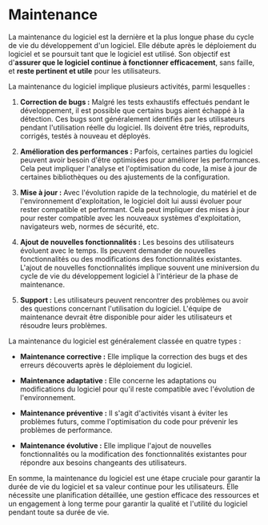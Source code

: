 # Maintenance

La maintenance du logiciel est la dernière et la plus longue phase du cycle de vie du développement d'un logiciel. Elle
débute après le déploiement du logiciel et se poursuit tant que le logiciel est utilisé. Son objectif est 
d'**assurer que le logiciel continue à fonctionner efficacement**, sans faille, et **reste pertinent et utile** pour 
les utilisateurs.

La maintenance du logiciel implique plusieurs activités, parmi lesquelles :

1. **Correction de bugs :** Malgré les tests exhaustifs effectués pendant le développement, il est possible que certains
   bugs aient échappé à la détection. Ces bugs sont généralement identifiés par les utilisateurs pendant l'utilisation
   réelle du logiciel. Ils doivent être triés, reproduits, corrigés, testés à nouveau et déployés.

2. **Amélioration des performances :** Parfois, certaines parties du logiciel peuvent avoir besoin d'être optimisées
   pour améliorer les performances. Cela peut impliquer l'analyse et l'optimisation du code, la mise à jour de certaines
   bibliothèques ou des ajustements de la configuration.

3. **Mise à jour :** Avec l'évolution rapide de la technologie, du matériel et de l'environnement d'exploitation, le
   logiciel doit lui aussi évoluer pour rester compatible et performant. Cela peut impliquer des mises à jour pour
   rester compatible avec les nouveaux systèmes d'exploitation, navigateurs web, normes de sécurité, etc.

4. **Ajout de nouvelles fonctionnalités :** Les besoins des utilisateurs évoluent avec le temps. Ils peuvent demander de
   nouvelles fonctionnalités ou des modifications des fonctionnalités existantes. L'ajout de nouvelles fonctionnalités
   implique souvent une miniversion du cycle de vie du développement logiciel à l'intérieur de la phase de maintenance.

5. **Support :** Les utilisateurs peuvent rencontrer des problèmes ou avoir des questions concernant l'utilisation du
   logiciel. L'équipe de maintenance devrait être disponible pour aider les utilisateurs et résoudre leurs problèmes.

La maintenance du logiciel est généralement classée en quatre types :

- **Maintenance corrective :** Elle implique la correction des bugs et des erreurs découverts après le déploiement du
  logiciel.

- **Maintenance adaptative :** Elle concerne les adaptations ou modifications du logiciel pour qu'il reste compatible
  avec l'évolution de l'environnement.

- **Maintenance préventive :** Il s'agit d'activités visant à éviter les problèmes futurs, comme l'optimisation du code
  pour prévenir les problèmes de performance.

- **Maintenance évolutive :** Elle implique l'ajout de nouvelles fonctionnalités ou la modification des
  fonctionnalités existantes pour répondre aux besoins changeants des utilisateurs.

En somme, la maintenance du logiciel est une étape cruciale pour garantir la durée de vie du logiciel et sa valeur
continue pour les utilisateurs. Elle nécessite une planification détaillée, une gestion efficace des ressources et un
engagement à long terme pour garantir la qualité et l'utilité du logiciel pendant toute sa durée de vie.
